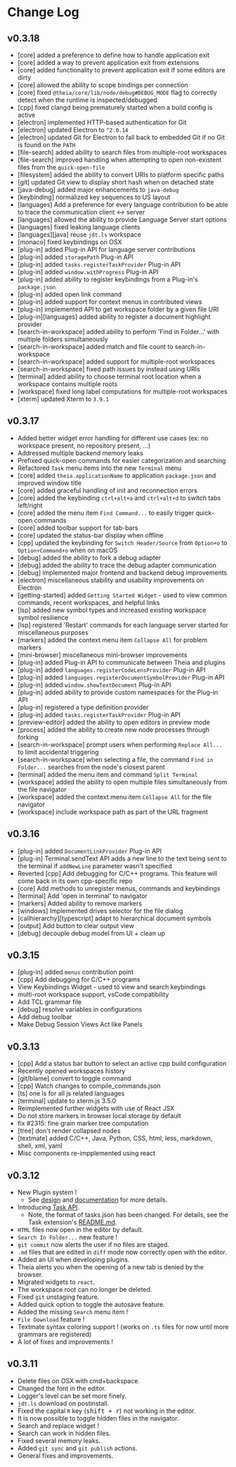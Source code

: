 # Change Log

## v0.3.18
- [core] added a preference to define how to handle application exit
- [core] added a way to prevent application exit from extensions
- [core] added functionality to prevent application exit if some editors are dirty
- [core] allowed the ability to scope bindings per connection
- [core] fixed `@theia/core/lib/node/debug#DEBUG_MODE` flag to correctly detect when the runtime is inspected/debugged
- [cpp] fixed clangd being prematurely started when a build config is active
- [electron] implemented HTTP-based authentication for Git
- [electron] updated Electron to `^2.0.14`
- [electron] updated Git for Electron to fall back to embedded Git if no Git is found on the `PATH`
- [file-search] added ability to search files from multiple-root workspaces
- [file-search] improved handling when attempting to open non-existent files from the `quick-open-file`
- [filesystem] added the ability to convert URIs to platform specific paths
- [git] updated Git view to display short hash when on detached state
- [java-debug] added major enhancements to `java-debug`
- [keybinding] normalized key sequences to US layout
- [languages] Add a preference for every language contribution to be able to trace the communication client <-> server
- [languages] allowed the ability to provide Language Server start options
- [languages] fixed leaking language clients
- [languages][java] reuse `jdt.ls` workspace
- [monaco] fixed keybindings on OSX
- [plug-in] added Plug-in API for language server contributions
- [plug-in] added `storagePath` Plug-in API
- [plug-in] added `tasks.registerTaskProvider` Plug-in API
- [plug-in] added `window.withProgress` Plug-in API
- [plug-in] added ability to register keybindings from a Plug-in's `package.json`
- [plug-in] added open link command
- [plug-in] added support for context menus in contributed views
- [plug-in] implemented API to get workspace folder by a given file URI
- [plug-in][languages] added ability to register a document highlight provider
- [search-in-workspace] added ability to perform 'Find in Folder...' with multiple folders simultaneously
- [search-in-workspace] added match and file count to search-in-workspace
- [search-in-workspace] added support for multiple-root workspaces
- [search-in-workspace] fixed path issues by instead using URIs
- [terminal] added ability to choose terminal root location when a workspace contains multiple roots
- [workspace] fixed long label computations for multiple-root workspaces
- [xterm] updated Xterm to `3.9.1`


## v0.3.17
- Added better widget error handling for different use cases (ex: no workspace present, no repository present, ...)
- Addressed multiple backend memory leaks
- Prefixed quick-open commands for easier categorization and searching
- Refactored `Task` menu items into the new `Terminal` menu
- [core] added `theia.applicationName` to application `package.json` and improved window title
- [core] added graceful handling of init and reconnection errors
- [core] added the keybinding `ctrl+alt+a` and `ctrl+alt+d` to switch tabs left/right
- [core] added the menu item `Find Command...` to easily trigger quick-open commands
- [core] added toolbar support for tab-bars
- [core] updated the status-bar display when offline
- [cpp] updated the keybinding for `Switch Header/Source` from `Option+o` to `Option+Command+o` when on macOS
- [debug] added the ability to fork a debug adapter
- [debug] added the ability to trace the debug adapter communication
- [debug] implemented major frontend and backend debug improvements
- [electron] miscellaneous stability and usability improvements on Electron
- [getting-started] added `Getting Started Widget` - used to view common commands, recent workspaces, and helpful links
- [lsp] added new symbol types and increased existing workspace symbol resilience
- [lsp] registered 'Restart' commands for each language server started for miscellaneous purposes
- [markers] added the context menu item `Collapse All` for problem markers
- [mini-browser] miscellaneous mini-browser improvements
- [plug-in] added Plug-in API to communicate between Theia and plugins
- [plug-in] added `languages.registerCodeLensProvider` Plug-in API
- [plug-in] added `languages.registerDocumentSymbolProvider` Plug-in API
- [plug-in] added `window.showTextDocument` Plug-in API
- [plug-in] added ability to provide custom namespaces for the Plug-in API
- [plug-in] registered a type definition provider
- [plug-in] added `tasks.registerTaskProvider` Plug-in API
- [preview-editor] added the ability to open editors in preview mode
- [process] added the ability to create new node processes through forking
- [search-in-workspace] prompt users when performing `Replace All...` to limit accidental triggering
- [search-in-workspace] when selecting a file, the command `Find in Folder...` searches from the node's closest parent
- [terminal] added the menu item and command `Split Terminal`
- [workspace] added the ability to open multiple files simultaneously from the file navigator
- [workspace] added the context menu item `Collapse All` for the file navigator
- [workspace] include workspace path as part of the URL fragment


## v0.3.16
- [plug-in] added `DocumentLinkProvider` Plug-in API
- [plug-in] Terminal.sendText API adds a new line to the text being sent to the terminal if `addNewLine` parameter wasn't specified
- Reverted [cpp] Add debugging for C/C++ programs. This feature will come back in its own cpp-specific repo
- [core] Add methods to unregister menus, commands and keybindings
- [terminal] Add 'open in terminal' to navigator
- [markers] Added ability to remove markers
- [windows] Implemented drives selector for the file dialog
- [callhierarchy][typescript] adapt to hierarchical document symbols
- [output] Add button to clear output view
- [debug] decouple debug model from UI + clean up


## v0.3.15
- [plug-in] added `menus` contribution point
- [cpp] Add debugging for C/C++ programs
- View Keybindings Widget - used to view and search keybindings
- multi-root workspace support, vsCode compatibility
- Add TCL grammar file
- [debug] resolve variables in configurations
- Add debug toolbar
- Make Debug Session Views Act like Panels


## v0.3.13
- [cpp] Add a status bar button to select an active cpp build configuration
- Recently opened workspaces history
- [git/blame] convert to toggle command
- [cpp] Watch changes to compile_commands.json
- [ts] one ls for all js related languages
- [terminal] update to xterm.js 3.5.0
- Reimplemented further widgets with use of React JSX
- Do not store markers in browser local storage by default
- fix #2315: fine grain marker tree computation
- [tree] don't render collapsed nodes
- [textmate] added C/C++, Java, Python, CSS, html, less, markdown, shell, xml, yaml
- Misc components re-impplemented using react


## v0.3.12
- New Plugin system !
    - See [design](https://github.com/theia-ide/theia/issues/1482) and [documentation](https://github.com/theia-ide/theia/blob/master/packages/plugin/API.md) for more details.
- Introducing [Task API](https://github.com/theia-ide/theia/pull/2086).
    - Note, the format of tasks.json has been changed. For details, see the Task extension's [README.md](https://github.com/theia-ide/theia/blob/master/packages/task/README.md).
- `HTML` files now open in the editor by default.
- `Search In Folder...` new feature !
- `git commit` now alerts the user if no files are staged.
- `.md` files that are edited in `diff` mode now correctly open with the editor.
- Added an UI when developing plugins.
- Theia alerts you when the opening of a new tab is denied by the browser.
- Migrated widgets to `react`.
- The workspace root can no longer be deleted.
- Fixed `git` unstaging feature.
- Added quick option to toggle the autosave feature.
- Added the missing `Search` menu item !
- `File Download` feature !
- Textmate syntax coloring support ! (works on `.ts` files for now until more grammars are registered)
- A lot of fixes and improvements !

## v0.3.11
- Delete files on OSX with cmd+backspace.
- Changed the font in the editor.
- Logger's level can be set more finely.
- `jdt.ls` download on postinstall.
- Fixed the capital `R` key (<kbd>shift + r</kbd>) not working in the editor.
- It is now possible to toggle hidden files in the navigator.
- Search and replace widget !
- Search can work in hidden files.
- Fixed several memory leaks.
- Added `git sync` and `git publish` actions.
- General fixes and improvements.
